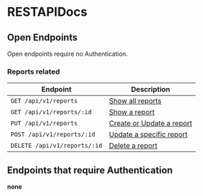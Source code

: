 # RESTAPIDocs 

## Open Endpoints

Open endpoints require no Authentication.

### Reports related

| Endpoint | Description |
|---------|-------------|
| `GET /api/v1/reports` | [Show all reports](reports/get.md) |
| `GET /api/v1/reports/:id` | [Show a report](reports/id/get.md) |
| `PUT /api/v1/reports` | [Create or Update a report](reports/post.md) |
| `POST /api/v1/reports/:id` | [Update a specific report](reports/id/post.md) |
| `DELETE /api/v1/reports/:id` | [Delete a report](reports/id/delete.md) |

## Endpoints that require Authentication

**none**